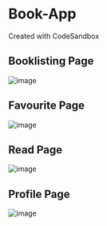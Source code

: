# Book-App
Created with CodeSandbox

## Booklisting Page
![image](https://user-images.githubusercontent.com/76644901/236623642-4bd0a442-a36f-419b-a3a6-fe58048d1b95.png)
## Favourite Page
![image](https://user-images.githubusercontent.com/76644901/236623651-9251c63e-10f1-454f-bb3a-1aa5f13ba0eb.png)
## Read Page
![image](https://user-images.githubusercontent.com/76644901/236623666-7a76ca99-648c-412e-91ae-252760ebfef5.png)
## Profile Page
![image](https://user-images.githubusercontent.com/76644901/236623726-01f29aef-67b6-4f75-834b-ab242b551ec4.png)
